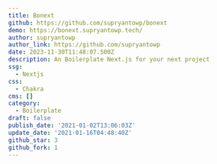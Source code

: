 ```yaml
---
title: Bonext
github: https://github.com/supryantowp/bonext
demo: https://bonext.supryantowp.tech/
author: supryantowp
author_link: https://github.com/supryantowp
date: 2023-11-30T11:48:07.500Z
description: An Boilerplate Next.js for your next project
ssg:
  - Nextjs
css:
  - Chakra
cms: []
category:
  - Boilerplate
draft: false
publish_date: '2021-01-02T13:06:03Z'
update_date: '2021-01-16T04:48:40Z'
github_star: 3
github_fork: 1
---
```

